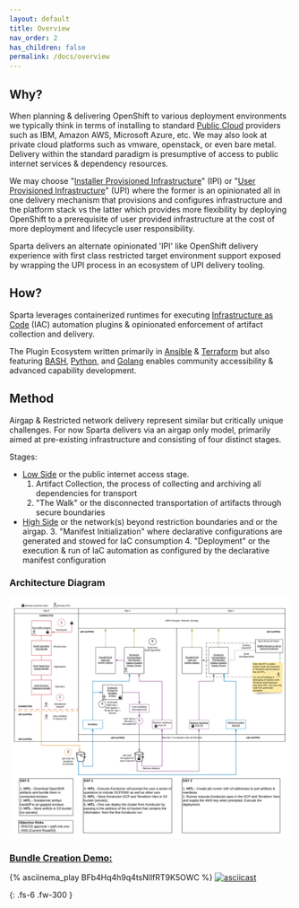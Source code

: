 ```yaml
---
layout: default
title: Overview
nav_order: 2
has_children: false
permalink: /docs/overview
---
```

## Why?
When planning & delivering OpenShift to various deployment environments we typically 
think in terms of installing to standard [Public Cloud] providers such as IBM, Amazon AWS,
Microsoft Azure, etc. We may also look at private cloud platforms such as vmware,
openstack, or even bare metal. Delivery within the standard paradigm is
presumptive of access to public internet services & dependency resources.

We may choose "[Installer Provisioned Infrastructure]" (IPI) or "[User Provisioned
Infrastructure]" (UPI) where the former is an opinionated all in one delivery mechanism 
that provisions and configures infrastructure and the platform stack vs the latter 
which provides more flexibility by deploying OpenShift to a prerequisite of user 
provided infrastructure at the cost of more deployment and lifecycle user responsibility.

Sparta delivers an alternate opinionated 'IPI' like OpenShift delivery
experience with first class restricted target environment support exposed by 
wrapping the UPI process in an ecosystem of UPI delivery tooling.

## How?
Sparta leverages containerized runtimes for executing [Infrastructure as Code] (IAC)
automation plugins & opinionated enforcement of artifact collection and delivery.

The Plugin Ecosystem written primarily in [Ansible] & [Terraform] but also featuring
[BASH], [Python], and [Golang] enables community accessibility & advanced capability
development.

## Method
Airgap & Restricted network delivery represent similar but critically unique
challenges. For now Sparta delivers via an airgap only model, primarily aimed at
pre-existing infrastructure and consisting of four distinct stages.

Stages:
  - [Low Side] or the public internet access stage.
    1. Artifact Collection, the process of collecting and archiving all dependencies for transport
    2. "The Walk" or the disconnected transportation of artifacts through secure boundaries
  - [High Side] or the network(s) beyond restriction boundaries and or the airgap.
    3. "Manifest Initialization" where declarative configurations are generated and stowed for IaC consumption
    4. "Deployment" or the execution & run of IaC automation as configured by the declarative manifest configuration

[Public Cloud]:https://www.redhat.com/en/topics/cloud-computing/what-is-public-cloud
[Installer Provisioned Infrastructure]:https://github.com/openshift/installer#supported-platforms
[User Provisioned Infrastructure]:https://github.com/openshift/installer#supported-platforms
[IaC]:https://www.ibm.com/cloud/learn/infrastructure-as-code
[Infrastructure as Code]:https://www.ibm.com/cloud/learn/infrastructure-as-code
[Low Side]:https://en.wikipedia.org/wiki/Air_gap_(networking)#Use_in_classified_settings
[High Side]:https://en.wikipedia.org/wiki/Air_gap_(networking)#Use_in_classified_settings
[BASH]:https://www.gnu.org/software/bash
[Python]:https://www.python.org
[Golang]:https://golang.org
[Ansible]:https://www.ansible.com
[Terraform]:https://www.terraform.io

### Architecture Diagram
![Diagram](./web/sparta.png)

### [Bundle Creation Demo:](https://asciinema.org/a/BFb4Hq4h9q4tsNllfRT9K5OWC)
{% asciinema_play BFb4Hq4h9q4tsNllfRT9K5OWC %}
[![asciicast](https://asciinema.org/a/BFb4Hq4h9q4tsNllfRT9K5OWC.png)](https://asciinema.org/a/BFb4Hq4h9q4tsNllfRT9K5OWC)

{: .fs-6 .fw-300 }
